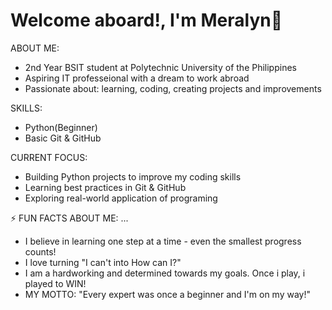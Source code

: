 # Welcome aboard!, I'm Meralyn👋

ABOUT ME: 
- 2nd Year BSIT student at Polytechnic University of the Philippines
- Aspiring IT professeional with a dream to work abroad
- Passionate about: learning, coding, creating projects and improvements

SKILLS:
- Python(Beginner)
- Basic Git & GitHub

CURRENT FOCUS:
- Building Python projects to improve my coding skills
- Learning best practices in Git & GitHub
- Exploring real-world application of programing

⚡ FUN FACTS ABOUT ME: ...
- I believe in learning one step at a time - even the smallest progress counts!
- I love turning "I can't into How can I?"
- I am a hardworking and determined towards my goals. Once i play, i played to WIN!
- MY MOTTO: "Every expert was once a beginner and I'm on my way!"
